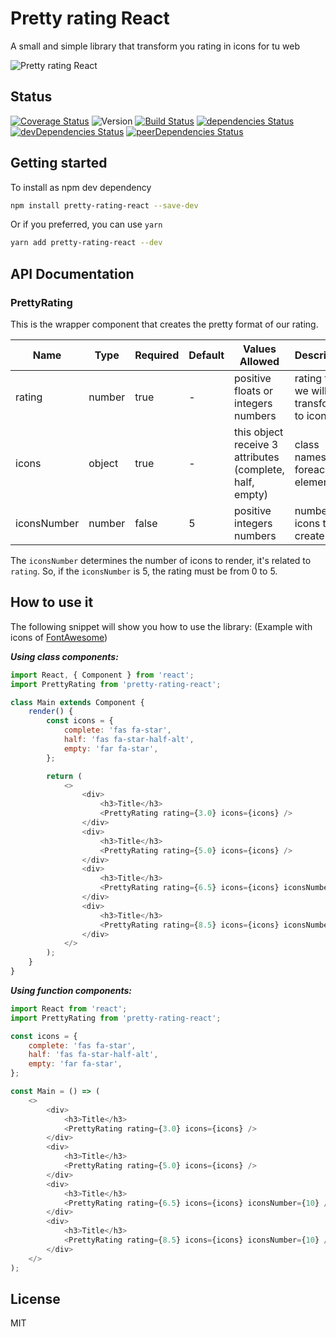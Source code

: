 # Pretty rating React

A small and simple library that transform you rating in icons for tu web

![Pretty rating React](https://imgur.com/U0WgQID.png 'How to see pretty-rating-react')

## Status

[![Coverage Status](https://coveralls.io/repos/github/Proskynete/pretty-rating-react/badge.svg?branch=master)](https://coveralls.io/github/Proskynete/pretty-rating-react?branch=master) ![Version](https://img.shields.io/npm/v/pretty-rating-react.svg) [![Build Status](https://travis-ci.org/Proskynete/pretty-rating-react.svg?branch=master)](https://travis-ci.org/Proskynete/pretty-rating-react) [![dependencies Status](https://david-dm.org/proskynete/pretty-rating-react/status.svg)](https://david-dm.org/proskynete/pretty-rating-react) [![devDependencies Status](https://david-dm.org/proskynete/pretty-rating-react/dev-status.svg)](https://david-dm.org/proskynete/pretty-rating-react?type=dev) [![peerDependencies Status](https://david-dm.org/proskynete/pretty-rating-react/peer-status.svg)](https://david-dm.org/proskynete/pretty-rating-react?type=peer)

## Getting started

To install as npm dev dependency

```sh
npm install pretty-rating-react --save-dev
```

Or if you preferred, you can use `yarn`

```sh
yarn add pretty-rating-react --dev
```

## API Documentation

### PrettyRating

This is the wrapper component that creates the pretty format of our rating.

| Name        | Type   | Required | Default | Values Allowed                                           | Description                            |
| ----------- | ------ | -------- | ------- | -------------------------------------------------------- | -------------------------------------- |
| rating      | number | true     | -       | positive floats or integers numbers                      | rating that we will transform to icons |
| icons       | object | true     | -       | this object receive 3 attributes (complete, half, empty) | class names foreach elements           |
| iconsNumber | number | false    | 5       | positive integers numbers                                | number of icons to create              |

The `iconsNumber` determines the number of icons to render, it's related to `rating`. So, if the `iconsNumber` is 5, the rating must be from 0 to 5.

## How to use it

The following snippet will show you how to use the library: (Example with icons of [FontAwesome](https://fontawesome.com/))

**_Using class components:_**

```js
import React, { Component } from 'react';
import PrettyRating from 'pretty-rating-react';

class Main extends Component {
	render() {
		const icons = {
			complete: 'fas fa-star',
			half: 'fas fa-star-half-alt',
			empty: 'far fa-star',
		};

		return (
			<>
				<div>
					<h3>Title</h3>
					<PrettyRating rating={3.0} icons={icons} />
				</div>
				<div>
					<h3>Title</h3>
					<PrettyRating rating={5.0} icons={icons} />
				</div>
				<div>
					<h3>Title</h3>
					<PrettyRating rating={6.5} icons={icons} iconsNumber={10} />
				</div>
				<div>
					<h3>Title</h3>
					<PrettyRating rating={8.5} icons={icons} iconsNumber={10} />
				</div>
			</>
		);
	}
}
```

**_Using function components:_**

```js
import React from 'react';
import PrettyRating from 'pretty-rating-react';

const icons = {
	complete: 'fas fa-star',
	half: 'fas fa-star-half-alt',
	empty: 'far fa-star',
};

const Main = () => (
	<>
		<div>
			<h3>Title</h3>
			<PrettyRating rating={3.0} icons={icons} />
		</div>
		<div>
			<h3>Title</h3>
			<PrettyRating rating={5.0} icons={icons} />
		</div>
		<div>
			<h3>Title</h3>
			<PrettyRating rating={6.5} icons={icons} iconsNumber={10} />
		</div>
		<div>
			<h3>Title</h3>
			<PrettyRating rating={8.5} icons={icons} iconsNumber={10} />
		</div>
	</>
);
```

## License

MIT
